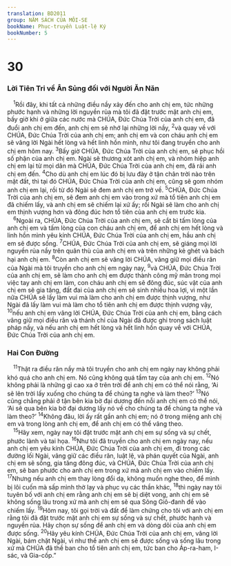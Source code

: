 ```yaml
---
translation: BD2011
group: NĂM SÁCH CỦA MÔI-SE
bookName: Phục-truyền Luật-lệ Ký 
bookNumber: 5
---
```


<div class="title"><h1>30</h1><h3>Lời Tiên Tri về Ân Sủng đối với Người Ăn Năn</h3></div>
<span class="verse phu_30_1"> <sup>1</sup>Rồi đây, khi tất cả những điều nầy xảy đến cho anh chị em, tức những phước hạnh và những lời nguyền rủa mà tôi đã đặt trước mặt anh chị em, bấy giờ khi ở giữa các nước mà CHÚA, Ðức Chúa Trời của anh chị em, đã đuổi anh chị em đến, anh chị em sẽ nhớ lại những lời nầy, </span>
<span class="verse phu_30_2"><sup>2</sup>và quay về với CHÚA, Ðức Chúa Trời của anh chị em; anh chị em và con cháu anh chị em sẽ vâng lời Ngài hết lòng và hết linh hồn mình, như tôi đang truyền cho anh chị em hôm nay. </span>
<span class="verse phu_30_3"><sup>3</sup>Bấy giờ CHÚA, Ðức Chúa Trời của anh chị em, sẽ phục hồi số phận của anh chị em. Ngài sẽ thương xót anh chị em, và nhóm hiệp anh chị em lại từ mọi dân mà CHÚA, Ðức Chúa Trời của anh chị em, đã rải anh chị em đến. </span>
<span class="verse phu_30_4"><sup>4</sup>Cho dù anh chị em lúc đó bị lưu đày ở tận chân trời nào trên mặt đất, thì tại đó CHÚA, Ðức Chúa Trời của anh chị em, cũng sẽ gom nhóm anh chị em lại, rồi từ đó Ngài sẽ đem anh chị em trở về. </span>
<span class="verse phu_30_5"><sup>5</sup>CHÚA, Ðức Chúa Trời của anh chị em, sẽ đem anh chị em vào trong xứ mà tổ tiên anh chị em đã chiếm lấy, và anh chị em sẽ chiếm lại xứ ấy; rồi Ngài sẽ làm cho anh chị em thịnh vượng hơn và đông đúc hơn tổ tiên của anh chị em trước kia.<br/></span>
<span class="verse phu_30_6"> <sup>6</sup>Ngoài ra, CHÚA, Ðức Chúa Trời của anh chị em, sẽ cắt bì tấm lòng của anh chị em và tấm lòng của con cháu anh chị em, để anh chị em hết lòng và linh hồn mình yêu kính CHÚA, Ðức Chúa Trời của anh chị em, hầu anh chị em sẽ được sống. </span>
<span class="verse phu_30_7"><sup>7</sup>CHÚA, Ðức Chúa Trời của anh chị em, sẽ giáng mọi lời nguyền rủa nầy trên quân thù của anh chị em và trên những kẻ ghét và bách hại anh chị em. </span>
<span class="verse phu_30_8"><sup>8</sup>Còn anh chị em sẽ vâng lời CHÚA, vâng giữ mọi điều răn của Ngài mà tôi truyền cho anh chị em ngày nay, </span>
<span class="verse phu_30_9"><sup>9</sup>và CHÚA, Ðức Chúa Trời của anh chị em, sẽ làm cho anh chị em được thành công mỹ mãn trong mọi việc tay anh chị em làm, con cháu anh chị em sẽ đông đúc, súc vật của anh chị em sẽ gia tăng, đất đai của anh chị em sẽ sinh nhiều hoa lợi, vì một lần nữa CHÚA sẽ lấy làm vui mà làm cho anh chị em được thịnh vượng, như Ngài đã lấy làm vui mà làm cho tổ tiên anh chị em được thịnh vượng vậy, </span>
<span class="verse phu_30_10"><sup>10</sup>nếu anh chị em vâng lời CHÚA, Ðức Chúa Trời của anh chị em, bằng cách vâng giữ mọi điều răn và thánh chỉ của Ngài đã được ghi trong sách luật pháp nầy, và nếu anh chị em hết lòng và hết linh hồn quay về với CHÚA, Ðức Chúa Trời của anh chị em.<br/></span>
<div class="title"><h3>Hai Con Ðường</h3></div>
<span class="verse phu_30_11"> <sup>11</sup>Thật ra điều răn nầy mà tôi truyền cho anh chị em ngày nay không phải khó quá cho anh chị em. Nó cũng không quá tầm tay của anh chị em. </span>
<span class="verse phu_30_12"><sup>12</sup>Nó không phải là những gì cao xa ở trên trời để anh chị em có thể nói rằng, ‘Ai sẽ lên trời lấy xuống cho chúng ta để chúng ta nghe và làm theo?’ </span>
<span class="verse phu_30_13"><sup>13</sup>Nó cũng chẳng phải ở tận bên kia bờ đại dương đến nỗi anh chị em có thể nói, ‘Ai sẽ qua bên kia bờ đại dương lấy nó về cho chúng ta để chúng ta nghe và làm theo?’ </span>
<span class="verse phu_30_14"><sup>14</sup>Không đâu, lời ấy rất gần anh chị em; nó ở trong miệng anh chị em và trong lòng anh chị em, để anh chị em có thể vâng theo.<br/></span>
<span class="verse phu_30_15"> <sup>15</sup>Hãy xem, ngày nay tôi đặt trước mặt anh chị em sự sống và sự chết, phước lành và tai họa. </span>
<span class="verse phu_30_16"><sup>16</sup>Như tôi đã truyền cho anh chị em ngày nay, nếu anh chị em yêu kính CHÚA, Ðức Chúa Trời của anh chị em, đi trong các đường lối Ngài, vâng giữ các điều răn, luật lệ, và phán quyết của Ngài, anh chị em sẽ sống, gia tăng đông đúc, và CHÚA, Ðức Chúa Trời của anh chị em, sẽ ban phước cho anh chị em trong xứ mà anh chị em vào chiếm lấy. </span>
<span class="verse phu_30_17"><sup>17</sup>Nhưng nếu anh chị em thay lòng đổi dạ, không muốn nghe theo, để mình bị lôi cuốn mà sấp mình thờ lạy và phục vụ các thần khác, </span>
<span class="verse phu_30_18"><sup>18</sup>thì ngày nay tôi tuyên bố với anh chị em rằng anh chị em sẽ bị diệt vong, anh chị em sẽ không sống lâu trong xứ mà anh chị em sẽ qua Sông Giô-đanh để vào chiếm lấy. </span>
<span class="verse phu_30_19"><sup>19</sup>Hôm nay, tôi gọi trời và đất để làm chứng cho tôi với anh chị em rằng tôi đã đặt trước mặt anh chị em sự sống và sự chết, phước hạnh và nguyền rủa. Hãy chọn sự sống để anh chị em và dòng dõi của anh chị em được sống. </span>
<span class="verse phu_30_20"><sup>20</sup>Hãy yêu kính CHÚA, Ðức Chúa Trời của anh chị em, vâng lời Ngài, bám chặt Ngài, vì như thế anh chị em sẽ được sống và sống lâu trong xứ mà CHÚA đã thề ban cho tổ tiên anh chị em, tức ban cho Áp-ra-ham, I-sác, và Gia-cốp.”<br/></span>
